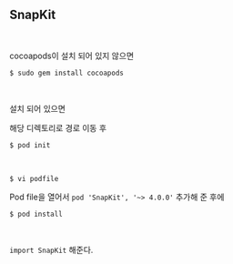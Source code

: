 ## SnapKit 

<br/>

cocoapods이 설치 되어 있지 않으면

```
$ sudo gem install cocoapods
```

<br/>

설치 되어 있으면

해당 디렉토리로 경로 이동 후 

```
$ pod init
```

<br/>

```
$ vi podfile
```

Pod file을 열어서 `pod 'SnapKit', '~> 4.0.0'` 추가해 준 후에

```
$ pod install 
```

<br/>

`import SnapKit` 해준다.

<br/>





